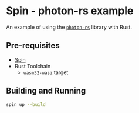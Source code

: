 # Spin - photon-rs example

An example of using the [`photon-rs`](https://github.com/silvia-odwyer/photon/) library with Rust. 

## Pre-requisites 

- [Spin](developer.fermyon.com/spin/v2/install)
- Rust Toolchain
  - `wasm32-wasi` target


## Building and Running 

```bash
spin up --build
```
